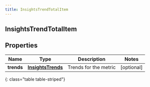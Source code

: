 ```yaml
---
title: InsightsTrendTotalItem
---
```

## InsightsTrendTotalItem


## Properties

| Name | Type | Description | Notes |
| ------------ | ------------- | ------------- | ------------- |
| **trends** | <!----><!---->[**InsightsTrends**](InsightsTrends.html)<!----> | Trends for the metric |  [optional] |
{: class="table table-striped"}



